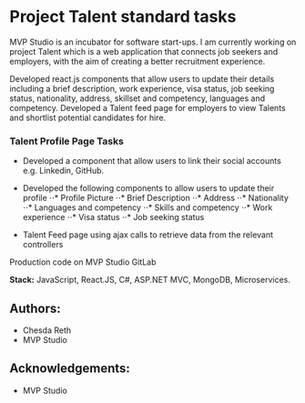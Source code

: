 # Project Talent standard tasks

MVP Studio is an incubator for software start-ups. I am currently working on project Talent which is a web application that connects job seekers and employers, with the aim of creating a better recruitment experience.


Developed react.js components that allow users to update their details including a brief description, work experience, visa status, job seeking status, nationality, address, skillset and competency, languages and competency.
Developed a Talent feed page for employers to view Talents and shortlist potential candidates for hire.

### Talent Profile Page Tasks

- Developed a component that allow users to link their social accounts e.g. Linkedin, GitHub.
- Developed the following components to allow users to update their profile
⋅⋅* Profile Picture
⋅⋅* Brief Description 
⋅⋅* Address
⋅⋅* Nationality
⋅⋅* Languages and competency 
⋅⋅* Skills  and competency 
⋅⋅* Work experience
⋅⋅* Visa status
⋅⋅* Job seeking status

- Talent Feed page using ajax calls to retrieve data from the relevant controllers

Production code on MVP Studio GitLab

**Stack:** JavaScript, React.JS, C#, ASP.NET MVC, MongoDB, Microservices.

## Authors: 
* Chesda Reth
* MVP Studio

## Acknowledgements: 
* MVP Studio
